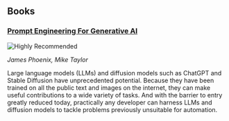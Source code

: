 ## Books

### [Prompt Engineering For Generative AI](https://a.co/d/19n38Uy)

 ![Highly Recommended](https://img.shields.io/badge/Highly%20Recommended-brightgreen)

*James Phoenix, Mike Taylor*

Large language models (LLMs) and diffusion models such as ChatGPT and Stable Diffusion have unprecedented potential. Because they have been trained on all the public text and images on the internet, they can make useful contributions to a wide variety of tasks. And with the barrier to entry greatly reduced today, practically any developer can harness LLMs and diffusion models to tackle problems previously unsuitable for automation.